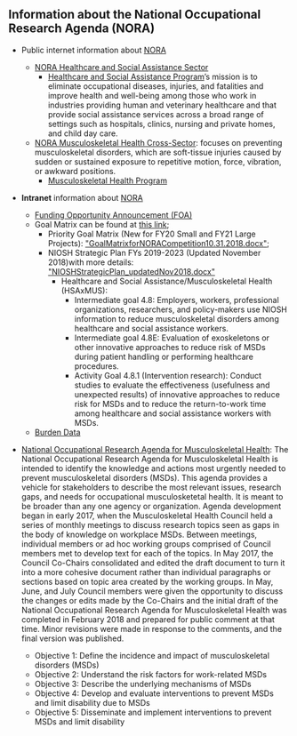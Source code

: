 ## Information about the National Occupational Research Agenda (NORA) 
  
  - Public internet information about [NORA](https://www.cdc.gov/nora/default.html)
    - [NORA Healthcare and Social Assistance Sector](https://www.cdc.gov/nora/councils/hcsa/default.html)
      - [Healthcare and Social Assistance Program](https://www.cdc.gov/niosh/programs/hcsa/)’s mission is to eliminate occupational diseases, injuries, and fatalities and improve health and well-being among those who work in industries providing human and veterinary healthcare and that provide social assistance services across a broad range of settings such as hospitals, clinics, nursing and private homes, and child day care.
    - [NORA Musculoskeletal Health Cross-Sector](https://www.cdc.gov/nora/councils/mus/default.html): focuses on preventing musculoskeletal disorders, which are soft-tissue injuries caused by sudden or sustained exposure to repetitive motion, force, vibration, or awkward positions. 
      - [Musculoskeletal Health Program](https://www.cdc.gov/niosh/programs/msd/default.html)

  - **Intranet** information about [NORA](http://inside.niosh.cdc.gov/nora/default.htm)
    - [Funding Opportunity Announcement (FOA)](http://inside.niosh.cdc.gov/nora/IntramuralResearchCompetition/FOABNI/NORA_FY20S_FY21L_FOA_9-28-2018.pdf)
	- Goal Matrix can be found at [this link](http://inside.niosh.cdc.gov/nora/IntramuralResearchCompetition/FOABNI.html);
	  - Priority Goal Matrix (New for FY20 Small and FY21 Large Projects): ["GoalMatrixforNORACompetition10.31.2018.docx"](http://inside.niosh.cdc.gov/nora/IntramuralResearchCompetition/GoalMatrixforNORACompetition10.31.2018.docx);
	  - NIOSH Strategic Plan FYs 2019-2023 (Updated November 2018)with more details: ["NIOSHStrategicPlan_updatedNov2018.docx"](http://inside.niosh.cdc.gov/nora/IntramuralResearchCompetition/NIOSHStrategicPlan_updatedNov2018.docx)
	    - Healthcare and Social Assistance/Musculoskeletal Health (HSAxMUS):
		  - Intermediate goal 4.8: Employers, workers, professional organizations, researchers, and policy-makers use NIOSH information to reduce musculoskeletal disorders among healthcare and social assistance workers. 
	      - Intermediate goal 4.8E: Evaluation of exoskeletons or other innovative approaches to reduce risk of MSDs during patient handling or performing healthcare procedures.
		  - Activity Goal 4.8.1 (Intervention research): Conduct studies to evaluate the effectiveness (usefulness and unexpected results) of innovative approaches to reduce risk for MSDs and to reduce the return-to-work time among healthcare and social assistance workers with MSDs.
	- [Burden Data](http://inside.niosh.cdc.gov/nora/IntramuralResearchCompetition/FOABNI.html)
	
  - [National Occupational Research Agenda for Musculoskeletal Health](https://www.cdc.gov/nora/councils/mus/researchagenda.html):
    The National Occupational Research Agenda for Musculoskeletal Health is intended to identify the knowledge and actions most urgently needed to prevent musculoskeletal disorders (MSDs). This agenda provides a vehicle for stakeholders to describe the most relevant issues, research gaps, and needs for occupational musculosketetal health. It is meant to be broader than any one agency or organization.
Agenda development began in early 2017, when the Musculoskeletal Health Council held a series of monthly meetings to discuss research topics seen as gaps in the body of knowledge on workplace MSDs. Between meetings, individual members or ad hoc working groups comprised of Council members met to develop text for each of the topics. In May 2017, the Council Co-Chairs consolidated and edited the draft document to turn it into a more cohesive document rather than individual paragraphs or sections based on topic area created by the working groups. In May, June, and July Council members were given the opportunity to discuss the changes or edits made by the Co-Chairs and the initial draft of the National Occupational Research Agenda for Musculoskeletal Health was completed in February 2018 and prepared for public comment at that time. Minor revisions were made in response to the comments, and the final version was published.
     - Objective 1: Define the incidence and impact of musculoskeletal disorders (MSDs)
	 - Objective 2: Understand the risk factors for work-related MSDs
	 - Objective 3: Describe the underlying mechanisms of MSDs
	 - Objective 4: Develop and evaluate interventions to prevent MSDs and limit disability due to MSDs
	 - Objective 5: Disseminate and implement interventions to prevent MSDs and limit disability